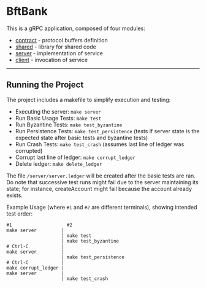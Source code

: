 # BftBank

This is a gRPC application, composed of four modules:
- [contract](contract/) - protocol buffers definition
- [shared](shared/) - library for shared code
- [server](server/) - implementation of service
- [client](client/) - invocation of service

----

## Running the Project

The project includes a makefile to simplify execution and testing:

 - Executing the server: `make server`
 - Run Basic Usage Tests: `make test`
 - Run Byzantine Tests: `make test_byzantine`
 - Run Persistence Tests: `make test_persistence` (tests if server state is the expected state after basic tests and byzantine tests)
 - Run Crash Tests: `make test_crash` (assumes last line of ledger was corrupted)
 - Corrupt last line of ledger: `make corrupt_ledger`
 - Delete ledger: `make delete_ledger`

The file `/server/server.ledger` will be created after the basic tests are ran.
Do note that successive test runs might fail due to the server maintaining its state; for instance, createAccount might fail because the account already exists.

Example Usage (where `#1` and `#2` are different terminals), showing intended test order:

```
#1                    #2
make server         |
                    | make test
                    | make test_byzantine
# Ctrl-C            |
make server         | 
                    | make test_persistence
# Ctrl-C            |
make corrupt_ledger | 
make server         | 
                    | make test_crash
```